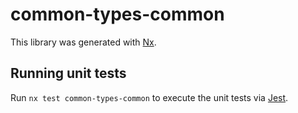 # common-types-common

This library was generated with [Nx](https://nx.dev).

## Running unit tests

Run `nx test common-types-common` to execute the unit tests via [Jest](https://jestjs.io).
